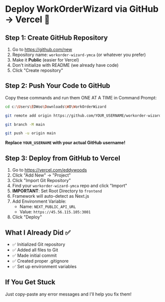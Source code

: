 # Deploy WorkOrderWizard via GitHub → Vercel 🚀

## Step 1: Create GitHub Repository

1. Go to https://github.com/new
2. Repository name: `workorder-wizard-ymca` (or whatever you prefer)
3. Make it **Public** (easier for Vercel)
4. Don't initialize with README (we already have code)
5. Click "Create repository"

## Step 2: Push Your Code to GitHub

Copy these commands and run them ONE AT A TIME in Command Prompt:

```bash
cd c:\Users\EDWoo\Downloads\WO\WorkOrderWizard

git remote add origin https://github.com/YOUR_USERNAME/workorder-wizard-ymca.git

git branch -M main

git push -u origin main
```

**Replace `YOUR_USERNAME` with your actual GitHub username!**

## Step 3: Deploy from GitHub to Vercel

1. Go to https://vercel.com/eddywoods
2. Click "Add New" → "Project"  
3. Click "Import Git Repository"
4. Find your `workorder-wizard-ymca` repo and click "Import"
5. **IMPORTANT**: Set Root Directory to `frontend`
6. Framework will auto-detect as Next.js
7. Add Environment Variable:
   - Name: `NEXT_PUBLIC_API_URL`
   - Value: `https://45.56.115.105:3001`
8. Click "Deploy"

## What I Already Did ✅
- ✅ Initialized Git repository
- ✅ Added all files to Git
- ✅ Made initial commit
- ✅ Created proper .gitignore
- ✅ Set up environment variables

## If You Get Stuck
Just copy-paste any error messages and I'll help you fix them!
